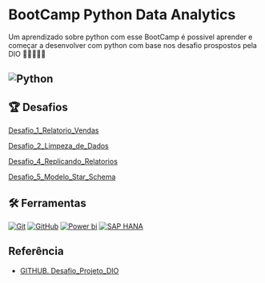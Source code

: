 
# BootCamp Python Data Analytics 

Um aprendizado sobre python com esse BootCamp é possivel aprender e começar a desenvolver com python com base nos desafio prospostos pela DIO
📔📔📔📔📔

## ![Python](https://encrypted-tbn0.gstatic.com/images?q=tbn:ANd9GcT93SMd_s1dWBVjmxJ3Ho6z_mdC8pHVqpgH50MKwKSj6jLKslkWRW0arUZG&s) 

## 🏆 Desafios
[Desafio_1_Relatorio_Vendas](https://github.com/Car-Lopes/Projeto_DIO_PowerBI/tree/master/Desafio_1)

[Desafio_2_Limpeza_de_Dados](https://github.com/Car-Lopes/Projeto_DIO_PowerBI/tree/master/Desafio_2_Limpeza_de_Dados)

[Desafio_4_Replicando_Relatorios](https://github.com/Car-Lopes/Projeto_DIO_PowerBI/tree/master/Desafio_4_Replicando_Relatorios)

[Desafio_5_Modelo_Star_Schema]()

## 🛠️ Ferramentas

[![Git](https://img.shields.io/badge/Git-000?style=for-the-badge&logo=git&logoColor=E94D5F)](https://git-scm.com/doc) [![GitHub](https://img.shields.io/badge/GitHub-000?style=for-the-badge&logo=github&logoColor=30A3DC)](https://docs.github.com/)
[![Power bi](https://img.shields.io/badge/POWER%20BI%20-%20black?style=for-the-badge&logo=power%20bi)](https://app.powerbi.com/groups/me/reports/d7c7c20c-8ef4-4bfc-9ef2-9a2e9cdf35ac/ReportSectionb3e18e1b6582e106880c?experience=power-bi&bookmarkGuid=Bookmarkea689dd43829dae2a4a3)
[![SAP HANA](https://img.shields.io/badge/SAPHANA%20-%20black?style=for-the-badge&logo=SAP)](https://www.sap.com/brazil/index.html?url_id=auto_hp_redirect_brazil)


## Referência
- [GITHUB. Desafio_Projeto_DIO](https://github.com/julianazanelatto/power_bi_analyst/tree/main/M%C3%B3dulo%202/Desafio%20de%20Projeto)
